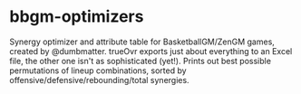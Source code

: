 # bbgm-optimizers

Synergy optimizer and attribute table for BasketballGM/ZenGM games, created by @dumbmatter. trueOvr exports just about everything to an Excel file, the other one isn't as sophisticated (yet!). Prints out best possible permutations of lineup combinations, sorted by offensive/defensive/rebounding/total synergies. 
